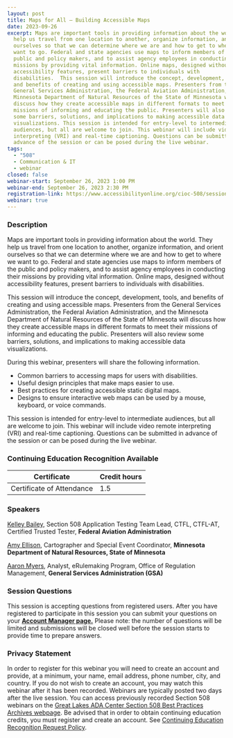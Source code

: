 ```yaml
---
layout: post
title: Maps for All – Building Accessible Maps
date: 2023-09-26
excerpt: Maps are important tools in providing information about the world. They
  help us travel from one location to another, organize information, and orient
  ourselves so that we can determine where we are and how to get to where we
  want to go. Federal and state agencies use maps to inform members of the
  public and policy makers, and to assist agency employees in conducting their
  missions by providing vital information. Online maps, designed without
  accessibility features, present barriers to individuals with
  disabilities.  This session will introduce the concept, development, tools,
  and benefits of creating and using accessible maps. Presenters from the
  General Services Administration, the Federal Aviation Administration, and the
  Minnesota Department of Natural Resources of the State of Minnesota will
  discuss how they create accessible maps in different formats to meet their
  missions of informing and educating the public. Presenters will also review
  some barriers, solutions, and implications to making accessible data
  visualizations. This session is intended for entry-level to intermediate
  audiences, but all are welcome to join. This webinar will include video remote
  interpreting (VRI) and real-time captioning. Questions can be submitted in
  advance of the session or can be posed during the live webinar.
tags:
  - "508"
  - Communication & IT
  - webinar
closed: false
webinar-start: September 26, 2023 1:00 PM
webinar-end: September 26, 2023 2:30 PM
registration-link: https://www.accessibilityonline.org/cioc-508/session/?id=111071
webinar: true
---
```

### Description

Maps are important tools in providing information about the world. They help us travel from one location to another, organize information, and orient ourselves so that we can determine where we are and how to get to where we want to go. Federal and state agencies use maps to inform members of the public and policy makers, and to assist agency employees in conducting their missions by providing vital information. Online maps, designed without accessibility features, present barriers to individuals with disabilities.

This session will introduce the concept, development, tools, and benefits of creating and using accessible maps. Presenters from the General Services Administration, the Federal Aviation Administration, and the Minnesota Department of Natural Resources of the State of Minnesota will discuss how they create accessible maps in different formats to meet their missions of informing and educating the public. Presenters will also review some barriers, solutions, and implications to making accessible data visualizations.

During this webinar, presenters will share the following information.

* Common barriers to accessing maps for users with disabilities.
* Useful design principles that make maps easier to use.
* Best practices for creating accessible static digital maps.
* Designs to ensure interactive web maps can be used by a mouse, keyboard, or voice commands.

This session is intended for entry-level to intermediate audiences, but all are welcome to join. This webinar will include video remote interpreting (VRI) and real-time captioning. Questions can be submitted in advance of the session or can be posed during the live webinar.

### Continuing Education Recognition Available

| **Certificate**           | **Credit hours** |
| ------------------------- | ---------------- |
| Certificate of Attendance | 1.5              |

### Speakers

[Kelley Bailey](https://www.accessibilityonline.org/speakers/speaker.aspx?id=11017&ret=Maps%20for%20All%20%E2%80%93%20Building%20Accessible%20Maps), Section 508 Application Testing Team Lead, CTFL, CTFL-AT, Certified Trusted Tester, **Federal Aviation Administration**

[Amy Ellison](https://www.accessibilityonline.org/speakers/speaker.aspx?id=11018&ret=Maps%20for%20All%20%E2%80%93%20Building%20Accessible%20Maps), Cartographer and Special Event Coordinator, **Minnesota Department of Natural Resources, State of Minnesota**

[Aaron Myers](https://www.accessibilityonline.org/speakers/speaker.aspx?id=11016&ret=Maps%20for%20All%20%E2%80%93%20Building%20Accessible%20Maps), Analyst, eRulemaking Program, Office of Regulation Management, **General Services Administration (GSA)**

### Session Questions

This session is accepting questions from registered users. After you have registered to participate in this session you can submit your questions on your **[Account Manager page.](https://www.accessibilityonline.org/cioc-508/accountManager/18899/session/110879#questions)** Please note: the number of questions will be limited and submissions will be closed well before the session starts to provide time to prepare answers.

### Privacy Statement

In order to register for this webinar you will need to create an account and provide, at a minimum, your name, email address, phone number, city, and country. If you do not wish to create an account, you may watch this webinar after it has been recorded. Webinars are typically posted two days after the live session. You can access previously recorded Section 508 webinars on the [Great Lakes ADA Center Section 508 Best Practices Archives webpage](https://www.accessibilityonline.org/cioc-508/archives/). Be advised that in order to obtain continuing education credits, you must register and create an account. See [Continuing Education Recognition Request Policy](https://www.accessibilityonline.org/continuing-education/CEUDetails.aspx).